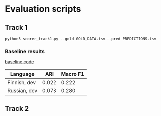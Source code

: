 # Evaluation scripts

## Track 1

```commandline
python3 scorer_track1.py --gold GOLD_DATA.tsv --pred PREDICTIONS.tsv
```

### Baseline results
[baseline code](https://github.com/ltgoslo/axolotl24_shared_task/tree/main/code/baselines)

| Language     | ARI   | Macro F1 |
|--------------|-------|----------|
| Finnish, dev | 0.022 | 0.222    |
| Russian, dev | 0.073 | 0.280    |

## Track 2